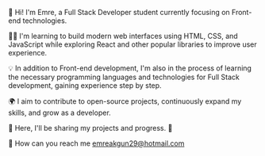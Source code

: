 👋 Hi! I'm Emre, a Full Stack Developer student currently focusing on Front-end technologies.

👨‍💻 I'm learning to build modern web interfaces using HTML, CSS, and JavaScript while exploring React and other popular libraries to improve user experience.

💡 In addition to Front-end development, I'm also in the process of learning the necessary programming languages and technologies for Full Stack development, gaining experience step by step.

🌍 I aim to contribute to open-source projects, continuously expand my skills, and grow as a developer.

🚀 Here, I'll be sharing my projects and progress. 🚀

📩 How can you reach me emreakgun29@hotmail.com
